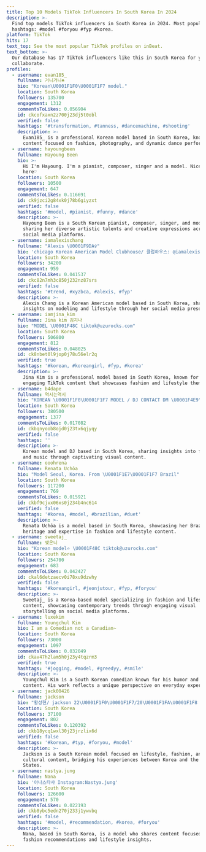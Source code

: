 ```yaml
---
title: Top 10 Models TikTok Influencers In South Korea In 2024
description: >-
  Find top models TikTok influencers in South Korea in 2024. Most popular
  hashtags: #model #foryou #fyp #korea.
platform: TikTok
hits: 17
text_top: See the most popular TikTok profiles on inBeat.
text_bottom: >-
  Our database has 17 TikTok influencers like this in South Korea for you to
  collaborate.
profiles:
  - username: evan185_
    fullname: 거니거니☘️
    bio: "Korean\U0001F1F0\U0001F1F7 model."
    location: South Korea
    followers: 135700
    engagement: 1312
    commentsToLikes: 0.056904
    id: ckcofxaxn2z700j23dj5t0obl
    verified: false
    hashtags: '#transformation, #tanness, #dancemachine, #shooting'
    description: >-
      Evan185_ is a professional Korean model based in South Korea, known for
      content focused on fashion, photography, and dynamic dance performances.
  - username: hayoungbeen
    fullname: Hayoung Been
    bio: >-
      Hi I'm Hayoung. I'm a pianist, composer, singer and a model. Nice to enter
      here♡
    location: South Korea
    followers: 10500
    engagement: 647
    commentsToLikes: 0.116691
    id: ck9jzci2g84xk0j78b6giyzxt
    verified: false
    hashtags: '#model, #pianist, #funny, #dance'
    description: >-
      Hayoung Been is a South Korean pianist, composer, singer, and model,
      sharing her diverse artistic talents and creative expressions across her
      social media platforms.
  - username: iamalexischang
    fullname: "Alexis \U0001F9DA‍♀️"
    bio: 'chicago Korean American Model Clubhouse/ 클럽하우스: @iamalexischang 악플= 악플 답변'
    location: South Korea
    followers: 34200
    engagement: 959
    commentsToLikes: 0.041537
    id: ckc82n7mh3c850j232nz87srs
    verified: false
    hashtags: '#trend, #xyzbca, #alexis, #fyp'
    description: >-
      Alexis Chang is a Korean American model based in South Korea, sharing
      insights on modeling and lifestyle through her social media presence.
  - username: iamjina_kim
    fullname: Jina kim 김지나
    bio: "MODEL \U0001F48C tiktok@uzurocks.com"
    location: South Korea
    followers: 506800
    engagement: 812
    commentsToLikes: 0.048025
    id: ck8nbet0l9jop0j78u56elr2q
    verified: true
    hashtags: '#korean, #koreangirl, #fyp, #korea'
    description: >-
      Jina Kim is a professional model based in South Korea, known for her
      engaging TikTok content that showcases fashion and lifestyle themes.
  - username: b4dape
    fullname: 역시는역시
    bio: "KOREAN \U0001F1F0\U0001F1F7 MODEL / DJ CONTACT DM \U0001F4E9"
    location: South Korea
    followers: 380500
    engagement: 1377
    commentsToLikes: 0.017082
    id: ckbqnyoob8ojd0j23tx6qjyqy
    verified: false
    hashtags: ''
    description: >-
      Korean model and DJ based in South Korea, sharing insights into fashion
      and music through captivating visual content.
  - username: ooohrena
    fullname: Renata Uchôa
    bio: "Model Seoul, Korea. From \U0001F1E7\U0001F1F7 Brazil"
    location: South Korea
    followers: 117200
    engagement: 769
    commentsToLikes: 0.015921
    id: ckbf9cjvx06xs0j234b4nc614
    verified: false
    hashtags: '#korea, #model, #brazilian, #duet'
    description: >-
      Renata Uchôa is a model based in South Korea, showcasing her Brazilian
      heritage and expertise in fashion and lifestyle content.
  - username: sweetaj_
    fullname: 앶온니
    bio: "Korean model⭐️ \U0001F48C tiktok@uzurocks.com"
    location: South Korea
    followers: 254700
    engagement: 683
    commentsToLikes: 0.042427
    id: ckal6detzaecv0i78xu9dzwhy
    verified: false
    hashtags: '#koreangirl, #jeonjutour, #fyp, #foryou'
    description: >-
      Sweetaj_ is a Korea-based model specializing in fashion and lifestyle
      content, showcasing contemporary trends through engaging visual
      storytelling on social media platforms.
  - username: luxekim
    fullname: Youngchul Kim
    bio: I am a Comedian not a Canadian~
    location: South Korea
    followers: 73000
    engagement: 1097
    commentsToLikes: 0.032049
    id: ckav47h2lam5h0j23y4tqzrm3
    verified: true
    hashtags: '#jogging, #model, #greedyy, #smile'
    description: >-
      Youngchul Kim is a South Korean comedian known for his humor and engaging
      content. His work reflects a unique perspective on everyday experiences.
  - username: jack00426
    fullname: jackson
    bio: "황성현/ jackson 22\U0001F1F0\U0001F1F7/20\U0001F1FA\U0001F1F8 please follow my Instagram"
    location: South Korea
    followers: 37100
    engagement: 802
    commentsToLikes: 0.120392
    id: ckb18ycq1wxl30j23jrzlix6d
    verified: false
    hashtags: '#korean, #typ, #foryou, #model'
    description: >-
      Jackson is a South Korean model focused on lifestyle, fashion, and
      cultural content, bridging his experiences between Korea and the United
      States.
  - username: nastya.jung
    fullname: Nana
    bio: '아나스타샤 Instagram:Nastya.jung'
    location: South Korea
    followers: 126600
    engagement: 570
    commentsToLikes: 0.022193
    id: ckb8ybc5edn270j233j1ywvbq
    verified: false
    hashtags: '#model, #recommendation, #korea, #foryou'
    description: >-
      Nana, based in South Korea, is a model who shares content focused on
      fashion recommendations and lifestyle insights.
---
```



